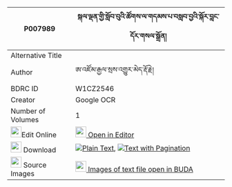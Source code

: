 |P007989|སྐལ་ལྡན་གྱི་སློབ་བུའི་ཚོགས་ལ་གདམས་པ་བསླབ་བྱའི་སྐོར་བླང་དོར་གསལ་སྒྲོན། 
| --- | --- 
|Alternative Title |
|Author| ཨ་འཛོམ་རྒྱལ་སྲས་འགྱུར་མེད་རྡོ་རྗེ།
|BDRC ID | W1CZ2546
|Creator | Google OCR
|Number of Volumes| 1
|<img width="25" src="https://img.icons8.com/color/25/000000/edit-property.png">Edit Online| [<img width="25" src="https://avatars.githubusercontent.com/u/45091458?s=200&v=4"> Open in Editor](http://editor.openpecha.org/P007989)
|<img width="25" src="https://img.icons8.com/fluent/48/000000/download-2.png"/>  Download | [![](https://img.icons8.com/color/20/000000/txt.png)Plain Text](https://github.com/Openpecha/P007989/releases/download/v1/kalden_gyi_lobbu_i_tsok_la_dam_plain_P007989.zip), [![](https://img.icons8.com/color/20/000000/txt.png)Text with Pagination](https://github.com/Openpecha/P007989/releases/download/v1/kalden_gyi_lobbu_i_tsok_la_dam_pages_P007989.zip)
|<img width="25" src="https://img.icons8.com/plasticine/100/000000/pictures-folder.png"/>  Source Images | [<img width="25" src="https://library.bdrc.io/icons/BUDA-small.svg"> Images of text file open in BUDA](https://library.bdrc.io/show/bdr:W1CZ2546)